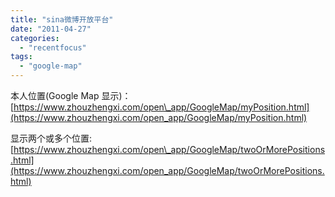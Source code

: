 ```yaml
---
title: "sina微博开放平台"
date: "2011-04-27"
categories: 
  - "recentfocus"
tags: 
  - "google-map"
---
```


本人位置(Google Map 显示)：[https://www.zhouzhengxi.com/open\_app/GoogleMap/myPosition.html](https://www.zhouzhengxi.com/open_app/GoogleMap/myPosition.html)

显示两个或多个位置:[https://www.zhouzhengxi.com/open\_app/GoogleMap/twoOrMorePositions.html](https://www.zhouzhengxi.com/open_app/GoogleMap/twoOrMorePositions.html)

 

<script charset="utf-8" type="text/javascript">// <![CDATA[ (function(){ var _w = 142 , _h = 66; var param = { url:location.href, type:'4', count:'1', /**是否显示分享数，1显示(可选)*/ appkey:'3212156032', /**您申请的应用appkey,显示分享来源(可选)*/ title:'我只是写点东西，尝试sina微博应用开发而已', /**分享的文字内容(可选，默认为所在页面的title)*/ pic:'', /**分享图片的路径(可选)*/ ralateUid:'1655272607', /**关联用户的UID，分享微博会@该用户(可选)*/ rnd:new Date().valueOf() } var temp = []; for( var p in param ){ temp.push(p + '=' + encodeURIComponent( param[p] || '' ) ) } document.write('<iframe allowTransparency="true" frameborder="0" scrolling="no" src="http://hits.sinajs.cn/A1/weiboshare.html?' + temp.join('&#038;') + '" width="'+ _w+'" height="'+_h+'"></iframe>') })() // ]]></script>
